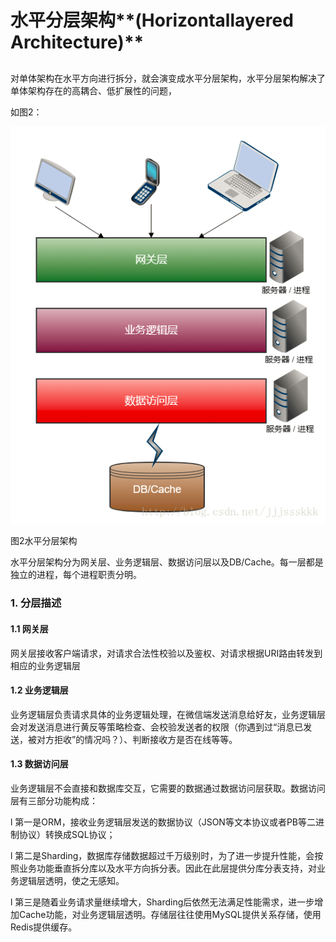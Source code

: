 # 水平分层架构**\(Horizontallayered Architecture\)**

## 

对单体架构在水平方向进行拆分，就会演变成水平分层架构，水平分层架构解决了单体架构存在的高耦合、低扩展性的问题，

如图2：

![](/assets/import-shuipingfenceng.png)

图2水平分层架构

水平分层架构分为网关层、业务逻辑层、数据访问层以及DB/Cache。每一层都是独立的进程，每个进程职责分明。

### 1.   分层描述

#### 1.1   网关层

网关层接收客户端请求，对请求合法性校验以及鉴权、对请求根据URI路由转发到相应的业务逻辑层

#### 1.2   业务逻辑层

业务逻辑层负责请求具体的业务逻辑处理，在微信端发送消息给好友，业务逻辑层会对发送消息进行黄反等策略检查、会校验发送者的权限（你遇到过“消息已发送，被对方拒收”的情况吗？）、判断接收方是否在线等等。

#### 1.3  数据访问层

业务逻辑层不会直接和数据库交互，它需要的数据通过数据访问层获取。数据访问层有三部分功能构成：

l 第一是ORM，接收业务逻辑层发送的数据协议（JSON等文本协议或者PB等二进制协议）转换成SQL协议；

l 第二是Sharding，数据库存储数据超过千万级别时，为了进一步提升性能，会按照业务功能垂直拆分库以及水平方向拆分表。因此在此层提供分库分表支持，对业务逻辑层透明，使之无感知。

l 第三是随着业务请求量继续增大，Sharding后依然无法满足性能需求，进一步增加Cache功能，对业务逻辑层透明。存储层往往使用MySQL提供关系存储，使用Redis提供缓存。

